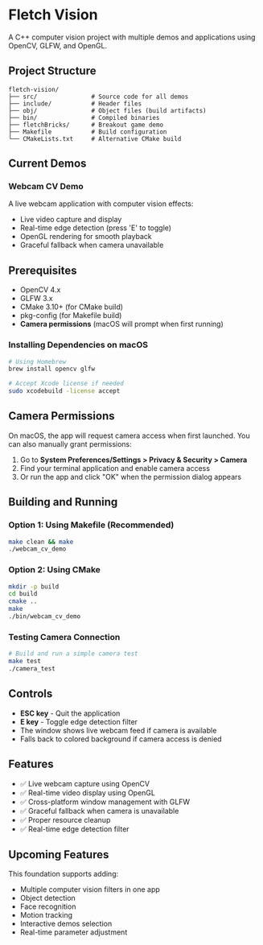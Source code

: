 # Fletch Vision

A C++ computer vision project with multiple demos and applications using OpenCV, GLFW, and OpenGL.

## Project Structure

```
fletch-vision/
├── src/               # Source code for all demos
├── include/           # Header files
├── obj/               # Object files (build artifacts)
├── bin/               # Compiled binaries
├── fletchBricks/      # Breakout game demo
├── Makefile           # Build configuration
└── CMakeLists.txt     # Alternative CMake build
```

## Current Demos

### Webcam CV Demo

A live webcam application with computer vision effects:

- Live video capture and display
- Real-time edge detection (press 'E' to toggle)
- OpenGL rendering for smooth playback
- Graceful fallback when camera unavailable

## Prerequisites

- OpenCV 4.x
- GLFW 3.x
- CMake 3.10+ (for CMake build)
- pkg-config (for Makefile build)
- **Camera permissions** (macOS will prompt when first running)

### Installing Dependencies on macOS

```bash
# Using Homebrew
brew install opencv glfw

# Accept Xcode license if needed
sudo xcodebuild -license accept
```

## Camera Permissions

On macOS, the app will request camera access when first launched. You can also manually grant permissions:

1. Go to **System Preferences/Settings > Privacy & Security > Camera**
2. Find your terminal application and enable camera access
3. Or run the app and click "OK" when the permission dialog appears

## Building and Running

### Option 1: Using Makefile (Recommended)

```bash
make clean && make
./webcam_cv_demo
```

### Option 2: Using CMake

```bash
mkdir -p build
cd build
cmake ..
make
./bin/webcam_cv_demo
```

### Testing Camera Connection

```bash
# Build and run a simple camera test
make test
./camera_test
```

## Controls

- **ESC key** - Quit the application
- **E key** - Toggle edge detection filter
- The window shows live webcam feed if camera is available
- Falls back to colored background if camera access is denied

## Features

- ✅ Live webcam capture using OpenCV
- ✅ Real-time video display using OpenGL
- ✅ Cross-platform window management with GLFW
- ✅ Graceful fallback when camera is unavailable
- ✅ Proper resource cleanup
- ✅ Real-time edge detection filter

## Upcoming Features

This foundation supports adding:

- Multiple computer vision filters in one app
- Object detection
- Face recognition
- Motion tracking
- Interactive demos selection
- Real-time parameter adjustment
